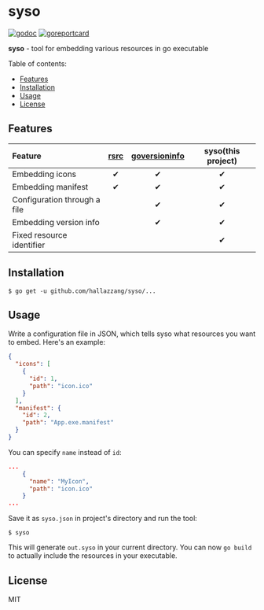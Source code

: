 # syso

[![godoc]](https://godoc.org/github.com/hallazzang/syso)
[![goreportcard]](https://goreportcard.com/report/github.com/hallazzang/syso)

**syso** - tool for embedding various resources in go executable

Table of contents:

- [Features](#Features)
- [Installation](#Installation)
- [Usage](#Usage)
- [License](#License)

## Features

| Feature                      | [rsrc] | [goversioninfo] | syso(this project) |
| :--------------------------- | :----: | :-------------: | :----------------: |
| Embedding icons              |   ✔    |        ✔        |         ✔          |
| Embedding manifest           |   ✔    |        ✔        |         ✔          |
| Configuration through a file |        |        ✔        |         ✔          |
| Embedding version info       |        |        ✔        |         ✔          |
| Fixed resource identifier    |        |                 |         ✔          |

## Installation

```
$ go get -u github.com/hallazzang/syso/...
```

## Usage

Write a configuration file in JSON, which tells syso what resources you want to embed.
Here's an example:

```json
{
  "icons": [
    {
      "id": 1,
      "path": "icon.ico"
    }
  ],
  "manifest": {
    "id": 2,
    "path": "App.exe.manifest"
  }
}
```

You can specify `name` instead of `id`:

```json
...
    {
      "name": "MyIcon",
      "path": "icon.ico"
    }
...
```

Save it as `syso.json` in project's directory and run the tool:

```
$ syso
```

This will generate `out.syso` in your current directory.
You can now `go build` to actually include the resources in your executable.

## License

MIT

[godoc]: https://godoc.org/github.com/hallazzang/syso?status.svg
[goreportcard]: https://goreportcard.com/badge/github.com/hallazzang/syso
[rsrc]: https://github.com/akavel/rsrc
[goversioninfo]: https://github.com/josephspurrier/goversioninfo

